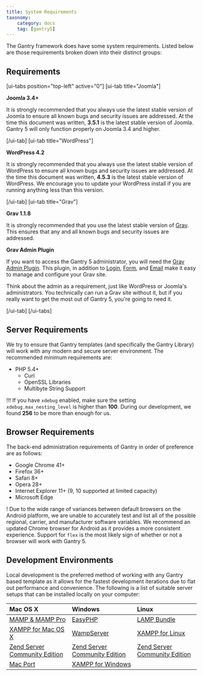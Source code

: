 ```yaml
---
title: System Requirements
taxonomy:
    category: docs
    tag: [gantry5]
---
```


The Gantry framework does have some system requirements. Listed below are those requirements broken down into their distinct groups:

Requirements
-------------------

[ui-tabs position="top-left" active="0"]
[ui-tab title="Joomla"]

**Joomla 3.4+**

It is strongly recommended that you always use the latest stable version of Joomla to ensure all known bugs and security issues are addressed. At the time this document was written, **3.5.1** is the latest stable version of Joomla. Gantry 5 will only function properly on Joomla 3.4 and higher.

[/ui-tab]
[ui-tab title="WordPress"]

**WordPress 4.2**

It is strongly recommended that you always use the latest stable version of WordPress to ensure all known bugs and security issues are addressed. At the time this document was written, **4.5.3** is the latest stable version of WordPress. We encourage you to update your WordPress install if you are running anything less than this version.

[/ui-tab]
[ui-tab title="Grav"]

**Grav 1.1.8**

It is strongly recommended that you use the latest stable version of [Grav](http://getgrav.org). This ensures that any and all known bugs and security issues are addressed.

**Grav Admin Plugin**

If you want to access the Gantry 5 administrator, you will need the [Grav Admin Plugin](https://github.com/getgrav/grav-plugin-admin). This plugin, in addition to [Login](https://github.com/getgrav/grav-plugin-login), [Form](https://github.com/getgrav/grav-plugin-form), and [Email](https://github.com/getgrav/grav-plugin-email) make it easy to manage and configure your Grav site.

Think about the admin as a requirement, just like WordPress or Joomla's administrators. You technically can run a Grav site without it, but if you really want to get the most out of Gantry 5, you're going to need it.

[/ui-tab]
[/ui-tabs]

## Server Requirements

We try to ensure that Gantry templates (and specifically the Gantry Library) will work with any modern and secure server environment. The recommended minimum requirements are:

* PHP 5.4+
    * Curl
    * OpenSSL Libraries
    * Multibyte String Support

!!! If you have `xdebug` enabled, make sure the setting ` xdebug.max_nesting_level` is higher than **100**. During our development, we found **256** to be more than enough for us.

## Browser Requirements

The back-end administration requirements of Gantry in order of preference are as follows:

* Google Chrome 41+
* Firefox 36+
* Safari 8+
* Opera 28+
* Internet Explorer 11+ (9, 10 supported at limited capacity)
* Microsoft Edge

! Due to the wide range of variances between default browsers on the Android platform, we are unable to accurately test and list all of the possible regional, carrier, and manufacturer software variables. We recommend an updated Chrome browser for Android as it provides a more consistent experience. Support for `flex` is the most likely sign of whether or not a browser will work with Gantry 5.

## Development Environments

Local development is the preferred method of working with any Gantry based template as it allows for the fastest development iterations due to flat out performance and convenience. The following is a list of suitable server setups that can be installed locally on your computer:


| Mac OS X                                                                                              | Windows                                                                     | Linux                                                                       |
| :-----                                                                                                | :-----                                                                      | :-----                                                                      |
| [MAMP & MAMP Pro](http://www.mamp.info/)                                                              | [EasyPHP](http://www.easyphp.org/)                                          | [LAMP Bundle](http://en.wikipedia.org/wiki/LAMP_(software_bundle))          |
| [XAMPP for Mac OS X](http://www.apachefriends.org/en/xampp-macosx.html)                               | [WampServer](http://www.wampserver.com/en/)                                 | [XAMPP for Linux](http://www.apachefriends.org/en/xampp-linux.html)         |
| [Zend Server Community Edition](http://www.zend.com/en/products/server-ce/)                           | [Zend Server Community Edition](http://www.zend.com/en/products/server-ce/) | [Zend Server Community Edition](http://www.zend.com/en/products/server-ce/) |
| [Mac Port](http://www.techiecorner.com/174/how-to-install-apache-php-mysql-with-macport-in-mac-os-x/) | [XAMPP for Windows](http://www.apachefriends.org/en/xampp-windows.html)     |                                                                             |


